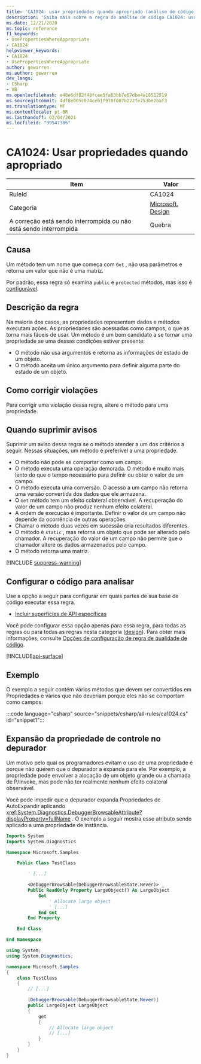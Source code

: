 ```yaml
---
title: 'CA1024: usar propriedades quando apropriado (análise de código)'
description: 'Saiba mais sobre a regra de análise de código CA1024: usar propriedades quando apropriado'
ms.date: 12/21/2020
ms.topic: reference
f1_keywords:
- UsePropertiesWhereAppropriate
- CA1024
helpviewer_keywords:
- CA1024
- UsePropertiesWhereAppropriate
author: gewarren
ms.author: gewarren
dev_langs:
- CSharp
- VB
ms.openlocfilehash: e48e6df82f48fcee5fa63bb7e67dbe4a18512519
ms.sourcegitcommit: 4df8e005c074ceb1f978f007b222fe253be2baf3
ms.translationtype: MT
ms.contentlocale: pt-BR
ms.lasthandoff: 02/04/2021
ms.locfileid: "99547386"
---
```

# <a name="ca1024-use-properties-where-appropriate"></a>CA1024: Usar propriedades quando apropriado

| Item                                     | Valor            |
|------------------------------------------|------------------|
| RuleId                                   | CA1024           |
| Categoria                                 | [Microsoft. Design](design-warnings.md) |
| A correção está sendo interrompida ou não está sendo interrompida | Quebra         |

## <a name="cause"></a>Causa

Um método tem um nome que começa com `Get` , não usa parâmetros e retorna um valor que não é uma matriz.

Por padrão, essa regra só examina `public` e `protected` métodos, mas isso é [configurável](#configure-code-to-analyze).

## <a name="rule-description"></a>Descrição da regra

Na maioria dos casos, as propriedades representam dados e métodos executam ações. As propriedades são acessadas como campos, o que as torna mais fáceis de usar. Um método é um bom candidato a se tornar uma propriedade se uma dessas condições estiver presente:

- O método não usa argumentos e retorna as informações de estado de um objeto.
- O método aceita um único argumento para definir alguma parte do estado de um objeto.

## <a name="how-to-fix-violations"></a>Como corrigir violações

Para corrigir uma violação dessa regra, altere o método para uma propriedade.

## <a name="when-to-suppress-warnings"></a>Quando suprimir avisos

Suprimir um aviso dessa regra se o método atender a um dos critérios a seguir. Nessas situações, um método é preferível a uma propriedade.

- O método não pode se comportar como um campo.
- O método executa uma operação demorada. O método é muito mais lento do que o tempo necessário para definir ou obter o valor de um campo.
- O método executa uma conversão. O acesso a um campo não retorna uma versão convertida dos dados que ele armazena.
- O `Get` método tem um efeito colateral observável. A recuperação do valor de um campo não produz nenhum efeito colateral.
- A ordem de execução é importante. Definir o valor de um campo não depende da ocorrência de outras operações.
- Chamar o método duas vezes em sucessão cria resultados diferentes.
- O método é `static` , mas retorna um objeto que pode ser alterado pelo chamador. A recuperação do valor de um campo não permite que o chamador altere os dados armazenados pelo campo.
- O método retorna uma matriz.

[!INCLUDE [suppress-warning](../../../../includes/code-analysis/suppress-warning.md)]

## <a name="configure-code-to-analyze"></a>Configurar o código para analisar

Use a opção a seguir para configurar em quais partes de sua base de código executar essa regra.

- [Incluir superfícies de API específicas](#include-specific-api-surfaces)

Você pode configurar essa opção apenas para essa regra, para todas as regras ou para todas as regras nesta categoria ([design](design-warnings.md)). Para obter mais informações, consulte [Opções de configuração de regra de qualidade de código](../code-quality-rule-options.md).

[!INCLUDE[api-surface](~/includes/code-analysis/api-surface.md)]

## <a name="example"></a>Exemplo

O exemplo a seguir contém vários métodos que devem ser convertidos em Propriedades e vários que não deveriam porque eles não se comportam como campos.

:::code language="csharp" source="snippets/csharp/all-rules/ca1024.cs" id="snippet1":::

## <a name="control-property-expansion-in-the-debugger"></a>Expansão da propriedade de controle no depurador

Um motivo pelo qual os programadores evitam o uso de uma propriedade é porque não querem que o depurador a expanda para ele. Por exemplo, a propriedade pode envolver a alocação de um objeto grande ou a chamada de P/Invoke, mas pode não ter realmente nenhum efeito colateral observável.

Você pode impedir que o depurador expanda Propriedades de AutoExpandir aplicando <xref:System.Diagnostics.DebuggerBrowsableAttribute?displayProperty=fullName> . O exemplo a seguir mostra esse atributo sendo aplicado a uma propriedade de instância.

```vb
Imports System
Imports System.Diagnostics

Namespace Microsoft.Samples

    Public Class TestClass

        ' [...]

        <DebuggerBrowsable(DebuggerBrowsableState.Never)> _
        Public ReadOnly Property LargeObject() As LargeObject
            Get
                ' Allocate large object
                ' [...]
            End Get
        End Property

    End Class

End Namespace
```

```csharp
using System;
using System.Diagnostics;

namespace Microsoft.Samples
{
    class TestClass
    {
        // [...]

        [DebuggerBrowsable(DebuggerBrowsableState.Never)]
        public LargeObject LargeObject
        {
            get
            {
                // Allocate large object
                // [...]
            }
        }
    }
}
```
